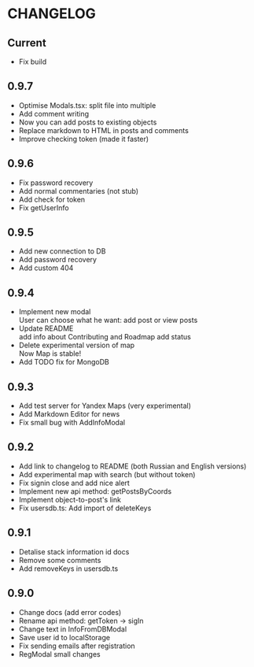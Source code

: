 # CHANGELOG

## Current

- Fix build

## 0.9.7

- Optimise Modals.tsx: split file into multiple
- Add comment writing
- Now you can add posts to existing objects
- Replace markdown to HTML in posts and comments
- Improve checking token (made it faster)

## 0.9.6

- Fix password recovery
- Add normal commentaries (not stub)
- Add check for token
- Fix getUserInfo

## 0.9.5

- Add new connection to DB
- Add password recovery
- Add custom 404

## 0.9.4

- Implement new modal  
  User can choose what he want: add post or view posts
- Update README  
  add info about Contributing and Roadmap
  add status
- Delete experimental version of map  
  Now Map is stable!
- Add TODO fix for MongoDB

## 0.9.3

- Add test server for Yandex Maps (very experimental)
- Add Markdown Editor for news
- Fix small bug with AddInfoModal

## 0.9.2

- Add link to changelog to README (both Russian and English versions)
- Add experimental map with search (but without token)
- Fix signin close and add nice alert
- Implement new api method: getPostsByCoords
- Implement object-to-post's link
- Fix usersdb.ts: Add import of deleteKeys

## 0.9.1

- Detalise stack information id docs
- Remove some comments
- Add removeKeys in usersdb.ts

## 0.9.0

- Change docs (add error codes)
- Rename api method: getToken -> sigIn
- Change text in InfoFromDBModal
- Save user id to localStorage
- Fix sending emails after registration
- RegModal small changes
